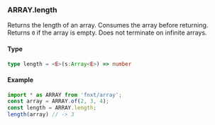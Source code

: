 ### ARRAY.length
Returns the length of an array. Consumes the array before returning.
Returns `0` if the array is empty.
Does not terminate on infinite arrays.
#### Type
```ts
type length = <E>(s:Array<E>) => number
```

#### Example
```ts
import * as ARRAY from 'fnxt/array';
const array = ARRAY.of(2, 3, 4);
const length = ARRAY.length;
length(array) // -> 3
```
